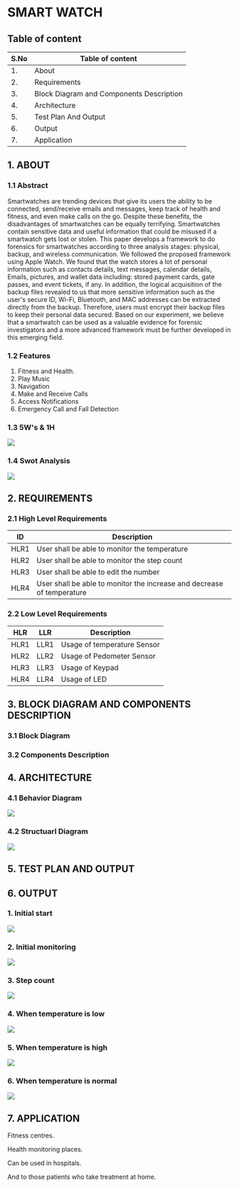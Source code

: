# SMART WATCH 

## Table of content

| S.No | Table of content |
|------|------------------|
| 1. | About |
| 2. | Requirements |
| 3. | Block Diagram and Components Description |
| 4. | Architecture |
| 5. | Test Plan And Output |
| 6. | Output |
| 7. | Application |


## 1. ABOUT 

### 1.1 Abstract

Smartwatches are trending devices that give its users the ability to be connected, send/receive emails and messages, keep track of health and fitness, and even make calls on the go. Despite these benefits, the disadvantages of smartwatches can be equally terrifying. Smartwatches contain sensitive data and useful information that could be misused if a smartwatch gets lost or stolen. This paper develops a framework to do forensics for smartwatches according to three analysis stages: physical, backup, and wireless communication. We followed the proposed framework using Apple Watch. We found that the watch stores a lot of personal information such as contacts details, text messages, calendar details, Emails, pictures, and wallet data including: stored payment cards, gate passes, and event tickets, if any. In addition, the logical acquisition of the backup files revealed to us that more sensitive information such as the user's secure ID, Wi-Fi, Bluetooth, and MAC addresses can be extracted directly from the backup. Therefore, users must encrypt their backup files to keep their personal data secured. Based on our experiment, we believe that a smartwatch can be used as a valuable evidence for forensic investigators and a more advanced framework must be further developed in this emerging field.

### 1.2 Features

1. Fitness and Health.
2. Play Music
3. Navigation
4. Make and Receive Calls
5. Access Notifications
6. Emergency Call and Fall Detection

### 1.3 5W's & 1H

![](https://github.com/dhaya007/M2-EmbSys/blob/main/Project/6_ImagesAndVideos/5W's%20%26%201H.jpg)

### 1.4 Swot Analysis

![](https://github.com/dhaya007/M2-EmbSys/blob/main/Project/6_ImagesAndVideos/SWOT%20D.jpg)


## 2. REQUIREMENTS 

### 2.1 High Level Requirements

| ID | Description |
|----|-------------|
|HLR1 | User shall be able to monitor the temperature |
|HLR2 | User shall be able to monitor the step count |
|HLR3 | User shall be able to edit the number |
|HLR4 | User shall be able to monitor the increase and decrease of temperature |


### 2.2 Low Level Requirements 

| HLR | LLR | Description |
|-----|-----|-------------|
|HLR1 | LLR1 | Usage of temperature Sensor |
|HLR2 | LLR2 | Usage of Pedometer Sensor |
|HLR3 | LLR3 | Usage of Keypad |
|HLR4 | LLR4 | Usage of LED |


## 3. BLOCK DIAGRAM AND COMPONENTS DESCRIPTION 

### 3.1 Block Diagram

### 3.2 Components Description


## 4. ARCHITECTURE 

### 4.1 Behavior Diagram

![](https://github.com/dhaya007/M2-EmbSys/blob/main/Project/6_ImagesAndVideos/Behavior%20Diagram.jpg)

### 4.2 Structuarl Diagram

![](https://github.com/dhaya007/M2-EmbSys/blob/main/Project/6_ImagesAndVideos/Structural%20Diagram.jpg)


## 5. TEST PLAN AND OUTPUT 


## 6. OUTPUT


### 1. Initial start

![](https://github.com/dhaya007/M2-EmbSys/blob/main/Project/6_ImagesAndVideos/Initial%20start.jpeg)

### 2. Initial monitoring 

![](https://github.com/dhaya007/M2-EmbSys/blob/main/Project/6_ImagesAndVideos/Initial%20monitoring.jpeg)

### 3. Step count

![](https://github.com/dhaya007/M2-EmbSys/blob/main/Project/6_ImagesAndVideos/Step%20count.jpeg)

### 4. When temperature is low 

![](https://github.com/dhaya007/M2-EmbSys/blob/main/Project/6_ImagesAndVideos/Temp%20low.jpeg)

### 5. When temperature is high

![](https://github.com/dhaya007/M2-EmbSys/blob/main/Project/6_ImagesAndVideos/Temp%20high.jpeg)

### 6. When temperature is normal

![](https://github.com/dhaya007/M2-EmbSys/blob/main/Project/6_ImagesAndVideos/Temp%20normal.jpeg)


## 7. APPLICATION

Fitness centres.

Health monitoring places.

Can be used in hospitals.

And to those patients who take treatment at home.


